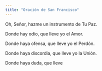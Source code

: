 ```yaml
---
title: "Oración de San Francisco"
---
```


Oh, Señor, hazme un instrumento de Tu Paz.

Donde hay odio, que lleve yo el Amor.

Donde haya ofensa, que lleve yo el Perdón.

Donde haya discordia, que lleve yo la Unión.

Donde haya duda, que lleve
